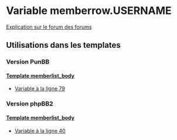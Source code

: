 # Variable memberrow.USERNAME
[Explication sur le forum des forums](http://forum.forumactif.com/t294113-listing-des-variables#memberrow.USERNAME)

## Utilisations dans les templates

### Version PunBB

#### [Template memberlist_body](punbb/memberlist_body.md)
* [Variable à la ligne 79](../punbb/memberlist_body.tpl#L79)

### Version phpBB2

#### [Template memberlist_body](subsilver/memberlist_body.md)
* [Variable à la ligne 40](../subsilver/memberlist_body.tpl#L40)